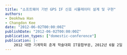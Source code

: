 ```yaml
---
title: "소프트웨어 기반 GPS IF 신호 시뮬레이터 설계 및 구현"
authors:
- Deokhwa Han
- Changdon Kee
date: "2012-06-02T00:00:00Z"
publishDate: "2012-06-02T00:00:00Z"
publication_types: ["domestic-conference"]
publication: |-
    2012 대한 기계학회 춘계 학술대회 IT융합부문, 2012년 6월 2일 
---
```

